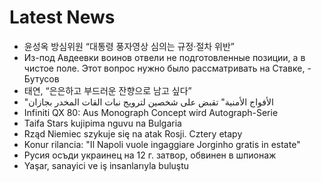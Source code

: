 # Latest News
-  윤성옥 방심위원 “대통령 풍자영상 심의는 규정·절차 위반”
-  Из-под Авдеевки воинов отвели не подготовленные позиции, а в чистое поле. Этот вопрос нужно было рассматривать на Ставке, - Бутусов
-  태연, “은은하고 부드러운 잔향으로 남고 싶다”
-  "الأفواج الأمنية" تقبض على شخصين لترويج نبات القات المخدر بجازان
-  Infiniti QX 80: Aus Monograph Concept wird Autograph-Serie
-  Taifa Stars kujipima nguvu na Bulgaria
-  Rząd Niemiec szykuje się na atak Rosji. Cztery etapy
-  Konur rilancia: "Il Napoli vuole ingaggiare Jorginho gratis in estate"
-  Русия осъди украинец на 12 г. затвор, обвинен в шпионаж
-  Yaşar, sanayici ve iş insanlarıyla buluştu
